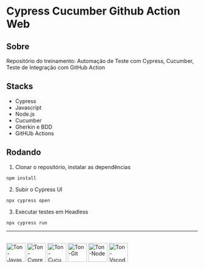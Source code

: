# Cypress Cucumber Github Action Web

## Sobre

Repositório do treinamento: Automação de Teste com Cypress, Cucumber, Teste de Integração com GitHub Action

## Stacks
- Cypress
- Javascript
- Node.js
- Cucumber
- Gherkin e BDD
- GitHUb Actions

## Rodando

1. Clonar o repositório, instalar as dependências
```
npm install
```

2. Subir o Cypress UI
```
npx cypress open 
```

3. Executar testes em Headless
```
npx cypress run 
```

<hr>

<div style="display: inline-block">
  <br>
  <img align="center" alt="Ton-Javascript" heigh="50" width="50" src="https://cdn.jsdelivr.net/gh/devicons/devicon@latest/icons/javascript/javascript-original.svg" />        
  <img align="center" alt="Ton-Cypress" heigh="50" width="50" src="https://cdn.jsdelivr.net/gh/devicons/devicon@latest/icons/cypressio/cypressio-original.svg"/>
  <img align="center" alt="Ton-Cucumber" heigh="50" width="50" src="https://cdn.jsdelivr.net/gh/devicons/devicon@latest/icons/cucumber/cucumber-plain.svg" /> 
  <img align="center" alt="Ton-Git" heigh="50" width="50" src="https://cdn.jsdelivr.net/gh/devicons/devicon@latest/icons/git/git-original.svg" />
  <img align="center" alt="Ton-Node" heigh="50" width="50" src="https://cdn.jsdelivr.net/gh/devicons/devicon@latest/icons/nodejs/nodejs-original.svg"/>
  <img align="center" alt="Ton-Vscode" heigh="50" width="50" src="https://cdn.jsdelivr.net/gh/devicons/devicon@latest/icons/vscode/vscode-original.svg" />
  <!-- <img align="center" alt="Ton-ESLint" heigh="50" width="50" src="https://cdn.jsdelivr.net/gh/devicons/devicon@latest/icons/eslint/eslint-original-wordmark.svg" /> -->
          
</div>